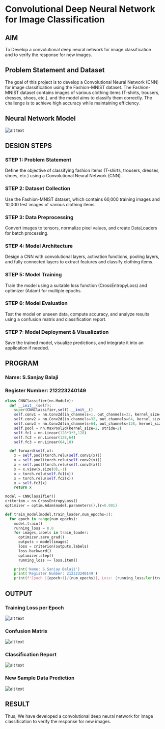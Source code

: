 # Convolutional Deep Neural Network for Image Classification

## AIM

To Develop a convolutional deep neural network for image classification and to verify the response for new images.

## Problem Statement and Dataset

The goal of this project is to develop a Convolutional Neural Network (CNN) for image classification using the Fashion-MNIST dataset. The Fashion-MNIST dataset contains images of various clothing items (T-shirts, trousers, dresses, shoes, etc.), and the model aims to classify them correctly. The challenge is to achieve high accuracy while maintaining efficiency.

## Neural Network Model

![alt text](<Screenshot 2025-09-15 164904.png>)

## DESIGN STEPS

### STEP 1: Problem Statement
Define the objective of classifying fashion items (T-shirts, trousers, dresses, shoes, etc.) using a Convolutional Neural Network (CNN).

### STEP 2: Dataset Collection
Use the Fashion-MNIST dataset, which contains 60,000 training images and 10,000 test images of various clothing items.

### STEP 3: Data Preprocessing
Convert images to tensors, normalize pixel values, and create DataLoaders for batch processing.

### STEP 4: Model Architecture
Design a CNN with convolutional layers, activation functions, pooling layers, and fully connected layers to extract features and classify clothing items.

### STEP 5: Model Training
Train the model using a suitable loss function (CrossEntropyLoss) and optimizer (Adam) for multiple epochs.

### STEP 6: Model Evaluation
Test the model on unseen data, compute accuracy, and analyze results using a confusion matrix and classification report.

### STEP 7: Model Deployment & Visualization
Save the trained model, visualize predictions, and integrate it into an application if needed.




## PROGRAM

### Name: S.Sanjay Balaji 
### Register Number: 212223240149
```python
class CNNClassifier(nn.Module):
  def __init__(self):
    super(CNNClassifier,self).__init__()
    self.conv1 = nn.Conv2d(in_channels=1, out_channels=32, kernel_size=3, padding=1)
    self.conv2 = nn.Conv2d(in_channels=32, out_channels=64, kernel_size=3, padding=1)
    self.conv3 = nn.Conv2d(in_channels=64, out_channels=128, kernel_size=3, padding=1)
    self.pool = nn.MaxPool2d(kernel_size=2, stride=2)
    self.fc1 = nn.Linear(128*3*3,128)
    self.fc2 = nn.Linear(128,64)
    self.fc3 = nn.Linear(64,10)

  def forward(self,x):
    x = self.pool(torch.relu(self.conv1(x)))
    x = self.pool(torch.relu(self.conv2(x)))
    x = self.pool(torch.relu(self.conv3(x)))
    x = x.view(x.size(0),-1)
    x = torch.relu(self.fc1(x))
    x = torch.relu(self.fc2(x))
    x = self.fc3(x)
    return x
```

```python
model = CNNClassifier()
criterion = nn.CrossEntropyLoss()
optimizer = optim.Adam(model.parameters(),lr=0.001)
```

```python
def train_model(model,train_loader,num_epochs=3):
  for epoch in range(num_epochs):
    model.train()
    running_loss = 0.0
    for images,labels in train_loader:
      optimizer.zero_grad()
      outputs = model(images)
      loss = criterion(outputs,labels)
      loss.backward()
      optimizer.step()
      running_loss += loss.item()

    print('Name: S.Sanjay Balaji')
    print('Register Number: 212223240149')
    print(f'Epoch [{epoch+1}/{num_epochs}], Loss: {running_loss/len(train_loader):.4f}')
```

## OUTPUT
### Training Loss per Epoch

![alt text](<Screenshot 2025-09-15 165105.png>)

### Confusion Matrix

![alt text](<Screenshot 2025-09-15 165116.png>)

### Classification Report

![alt text](<Screenshot 2025-09-15 165127.png>)


### New Sample Data Prediction

![alt text](<Screenshot 2025-09-15 165138.png>)

## RESULT
Thus, We have developed a convolutional deep neural network for image classification to verify the response for new images.